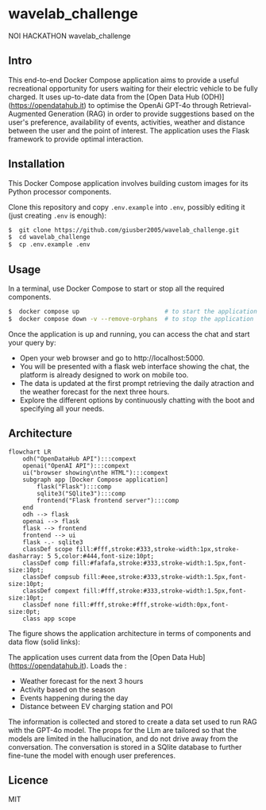 # wavelab_challenge
NOI HACKATHON wavelab_challenge

## Intro

This end-to-end Docker Compose application aims to provide a useful recreational opportunity for users waiting for their electric vehicle to be fully charged. It uses up-to-date data from the [Open Data Hub (ODH)] (https://opendatahub.it) to optimise the OpenAi GPT-4o through Retrieval-Augmented Generation (RAG) in order to provide suggestions based on the user's preference, availability of events, activities, weather and distance between the user and the point of interest. The application uses the Flask framework to provide optimal interaction.

## Installation
This Docker Compose application involves building custom images for its Python processor components.

Clone this repository and copy `.env.example` into `.env`, possibly editing it (just creating `.env` is enough):
  ```bash
  $  git clone https://github.com/giusber2005/wavelab_challenge.git
  $  cd wavelab_challenge
  $  cp .env.example .env
  ```

## Usage
In a terminal, use Docker Compose to start or stop all the required components.
  ```bash
  $  docker compose up                        # to start the application
  $  docker compose down -v --remove-orphans  # to stop the application
  ```

Once the application is up and running, you can access the chat and start your query by:
- Open your web browser and go to http://localhost:5000.
- You will be presented with a flask web interface showing the chat, the platform is already designed to work on mobile too.
- The data is updated at the first prompt retrieving the daily atraction and the weather forecast for the next three hours.
- Explore the different options by continuously chatting with the boot and specifying all your needs.

## Architecture

```mermaid
flowchart LR
    odh("OpenDataHub API"):::compext
    openai("OpenAI API"):::compext
    ui("browser showing\nthe HTML"):::compext
    subgraph app [Docker Compose application]
        flask("Flask"):::comp
        sqlite3("SQlite3"):::comp
        frontend("Flask frontend server"):::comp
    end
    odh --> flask
    openai --> flask
    flask --> frontend
    frontend --> ui
    flask -.- sqlite3
    classDef scope fill:#fff,stroke:#333,stroke-width:1px,stroke-dasharray: 5 5,color:#444,font-size:10pt;
    classDef comp fill:#fafafa,stroke:#333,stroke-width:1.5px,font-size:10pt;
    classDef compsub fill:#eee,stroke:#333,stroke-width:1.5px,font-size:10pt;
    classDef compext fill:#fff,stroke:#333,stroke-width:1.5px,font-size:10pt;
    classDef none fill:#fff,stroke:#fff,stroke-width:0px,font-size:0pt;
    class app scope
```
The figure shows the application architecture in terms of components and data flow (solid links):

The application uses current data from the [Open Data Hub] (https://opendatahub.it). Loads the :
* Weather forecast for the next 3 hours 
* Activity based on the season
* Events happening during the day 
* Distance between EV charging station and POI

The information is collected and stored to create a data set used to run RAG with the GPT-4o model.
The props for the LLm are tailored so that the models are limited in the hallucination, and do not drive away from the conversation.
The conversation is stored in a SQlite database to further fine-tune the model with enough user preferences.

## Licence

MIT
